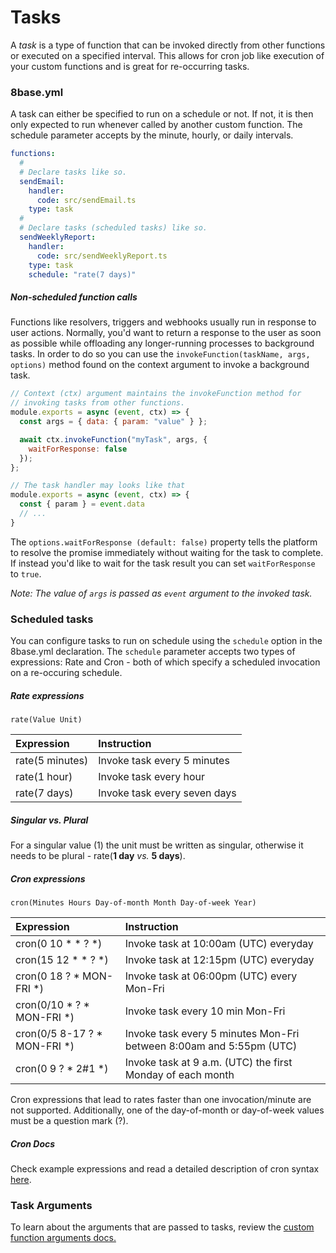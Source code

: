# Tasks

A _task_ is a type of function that can be invoked directly from other functions or executed on a specified interval. This allows for cron job like execution of your custom functions and is great for re-occurring tasks.

### 8base.yml

A task can either be specified to run on a schedule or not. If not, it is then only expected to run whenever called by another custom function. The schedule parameter accepts by the minute, hourly, or daily intervals.

```yaml
functions:
  #
  # Declare tasks like so.
  sendEmail:
    handler:
      code: src/sendEmail.ts
    type: task
  #
  # Declare tasks (scheduled tasks) like so.
  sendWeeklyReport:
    handler:
      code: src/sendWeeklyReport.ts
    type: task
    schedule: "rate(7 days)"
```

##### Non-scheduled function calls

Functions like resolvers, triggers and webhooks usually run in response to user actions. Normally, you'd want to return a response to the user as soon as possible while offloading any longer-running processes to background tasks. In order to do so you can use the `invokeFunction(taskName, args, options)` method found on the context argument to invoke a background task.

```javascript
// Context (ctx) argument maintains the invokeFunction method for
// invoking tasks from other functions.
module.exports = async (event, ctx) => {
  const args = { data: { param: "value" } };

  await ctx.invokeFunction("myTask", args, {
    waitForResponse: false
  });
};

// The task handler may looks like that
module.exports = async (event, ctx) => {
  const { param } = event.data
  // ...
}
```

The `options.waitForResponse (default: false)` property tells the platform to resolve the promise immediately without waiting for the task to complete. If instead you'd like to wait for the task result you can set `waitForResponse` to `true`.

_Note: The value of `args` is passed as `event` argument to the invoked task._

### Scheduled tasks

You can configure tasks to run on schedule using the `schedule` option in the 8base.yml declaration. The `schedule` parameter accepts two types of expressions: Rate and Cron - both of which specify a scheduled invocation on a re-occuring schedule.

##### Rate expressions

`rate(Value Unit)`

| Expression      | Instruction                  |
| :-------------- | :--------------------------- |
| rate(5 minutes) | Invoke task every 5 minutes  |
| rate(1 hour)    | Invoke task every hour       |
| rate(7 days)    | Invoke task every seven days |

<!--{% hint style="warning" %}-->

##### Singular vs. Plural

For a singular value (1) the unit must be written as singular, otherwise it needs to be plural - rate(**1 day** _vs._ **5 days**).

<!--{% endhint %}-->

##### Cron expressions

`cron(Minutes Hours Day-of-month Month Day-of-week Year)`

| Expression                   | Instruction                                                         |
| :--------------------------- | :------------------------------------------------------------------ |
| cron(0 10 * * ? *)           | Invoke task at 10:00am (UTC) everyday                               |
| cron(15 12 * * ? *)          | Invoke task at 12:15pm (UTC) everyday                               |
| cron(0 18 ? * MON-FRI *)     | Invoke task at 06:00pm (UTC) every Mon-Fri                          |
| cron(0/10 * ? * MON-FRI *)   | Invoke task every 10 min Mon-Fri                                    |
| cron(0/5 8-17 ? * MON-FRI *) | Invoke task every 5 minutes Mon-Fri between 8:00am and 5:55pm (UTC) |
| cron(0 9 ? * 2#1 *)          | Invoke task at 9 a.m. (UTC) the first Monday of each month          |

Cron expressions that lead to rates faster than one invocation/minute are not supported. Additionally, one of the day-of-month or day-of-week values must be a question mark (?).

<!--{% hint style="info" %}-->

##### Cron Docs

Check example expressions and read a detailed description of cron syntax [here](https://docs.aws.amazon.com/lambda/latest/dg/tutorial-scheduled-events-schedule-expressions.html?shortFooter=true).

<!--{% endhint %}-->

### Task Arguments

To learn about the arguments that are passed to tasks, review the [custom function arguments docs.](/docs/8base-console/custom-functions/#custom-function-arguments)
